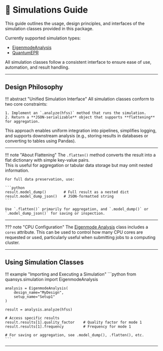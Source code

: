 # 🧪 Simulations Guide

This guide outlines the usage, design principles, and interfaces of the simulation classes provided in this package.

Currently supported simulation types:

- [EigenmodeAnalysis](../api/eigenmode_analysis.md)
- [QuantumEPR](../api/quantum_epr.md)

All simulation classes follow a consistent interface to ensure ease of use, automation, and result handling.

---

## Design Philosophy

!!! abstract "Unified Simulation Interface"
    All simulation classes conform to two core constraints:

    1. Implement an `.analyze(hfss)` method that runs the simulation.
    2. Return a **JSON-serializable** object that supports **flattening** for aggregation.

This approach enables uniform integration into pipelines, simplifies logging, and supports downstream analysis (e.g., storing results in databases or converting to tables using Pandas).

---

!!! note "About Flattening"
    The `.flatten()` method converts the result into a flat dictionary with simple key-value pairs.  
    This is useful for aggregation or tabular data storage but may omit nested information.

    For full data preservation, use:

    ```python
    result.model_dump()        # Full result as a nested dict
    result.model_dump_json()   # JSON-formatted string
    ```

    Use `.flatten()` primarily for aggregation, and `.model_dump()` or `.model_dump_json()` for saving or inspection.

---

??? note "CPU Configuration"
    The [Eigenmode Analysis](../api/eigenmode_analysis.md) class includes a `cores` attribute. 
    This can be used to control how many CPU cores are requested or used, particularly useful when submitting jobs to a computing cluster.

---

## Using Simulation Classes

!!! example "Importing and Executing a Simulation"
    ```python
    from quansys.simulation import EigenmodeAnalysis

    analysis = EigenmodeAnalysis(
        design_name="MyDesign",
        setup_name="Setup1"
    )

    result = analysis.analyze(hfss)

    # Access specific results
    result.results[1].quality_factor    # Quality factor for mode 1
    result.results[1].frequency         # Frequency for mode 1

    # For saving or aggregation, see .model_dump(), .flatten(), etc.
    ```

---
